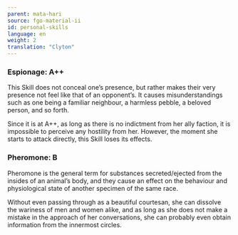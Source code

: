 ```yaml
---
parent: mata-hari
source: fgo-material-ii
id: personal-skills
language: en
weight: 2
translation: "Clyton"
---
```


### Espionage: A++

This Skill does not conceal one’s presence, but rather makes their very presence not feel like that of an opponent’s. It causes misunderstandings such as one being a familiar neighbour, a harmless pebble, a beloved person, and so forth.

Since it is at A++, as long as there is no indictment from her ally faction, it is impossible to perceive any hostility from her. However, the moment she starts to attack directly, this Skill loses its effects.

### Pheromone: B

Pheromone is the general term for substances secreted/ejected from the insides of an animal’s body, and they cause an effect on the behaviour and physiological state of another specimen of the same race.

Without even passing through as a beautiful courtesan, she can dissolve the wariness of men and women alike, and as long as she does not make a mistake in the approach of her conversations, she can probably even obtain information from the innermost circles.
